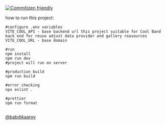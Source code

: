[![Commitizen friendly](https://img.shields.io/badge/commitizen-friendly-brightgreen.svg)](http://commitizen.github.io/cz-cli/)

how to run this project:



```shell
#configure .env variables
VITE_COOL_API - base backend url this project suitable for Cool Band back end for reuse adjust data provider and gallery reasources
VITE_COOL_URL - base domain

#run
npm install
npm run dev
#project will run on server

#production build
npm run build

#error checking
npx eslint .

#prettier
npm run format


```

[@babdikaarov](https://github.com/babdikaarov)
